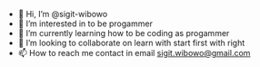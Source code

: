 - 👋 Hi, I’m @sigit-wibowo
- 👀 I’m interested in to be progammer
- 🌱 I’m currently learning how to be coding as progammer
- 💞️ I’m looking to collaborate on learn with start first with right
- 📫 How to reach me contact in email sigit.wibowo@gmail.com

<!---
sigit-wibowo/sigit-wibowo is a ✨ special ✨ repository because its `README.md` (this file) appears on your GitHub profile.
You can click the Preview link to take a look at your changes.
--->
